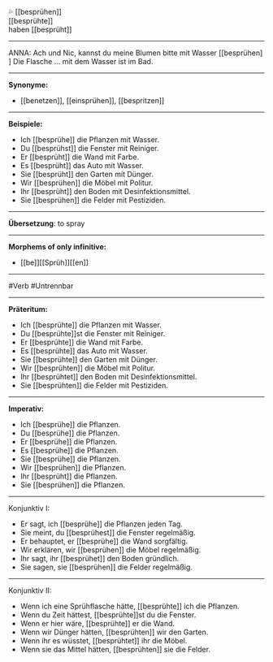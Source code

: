 💦 [[besprühen]]  
[[besprühte]]  
haben [[besprüht]]

---
ANNA: Ach und Nic, kannst du meine Blumen bitte mit Wasser [[besprühen]] Die Flasche ... mit dem Wasser ist im Bad.

---

**Synonyme:**

- [[benetzen]], [[einsprühen]], [[bespritzen]]

---

**Beispiele:**

- Ich [[besprühe]] die Pflanzen mit Wasser.
- Du [[besprühst]] die Fenster mit Reiniger.
- Er [[besprüht]] die Wand mit Farbe.
- Es [[besprüht]] das Auto mit Wasser.
- Sie [[besprüht]] den Garten mit Dünger.
- Wir [[besprühen]] die Möbel mit Politur.
- Ihr [[besprüht]] den Boden mit Desinfektionsmittel.
- Sie [[besprühen]] die Felder mit Pestiziden.

---
**Übersetzung**:
to spray

---
**Morphems of only infinitive:**  
- [[be]][[Sprüh]][[en]]

---
 #Verb  #Untrennbar

---

**Präteritum:**

- Ich [[besprühte]] die Pflanzen mit Wasser.
- Du [[besprühte]]st die Fenster mit Reiniger.
- Er [[besprühte]] die Wand mit Farbe.
- Es [[besprühte]] das Auto mit Wasser.
- Sie [[besprühte]] den Garten mit Dünger.
- Wir [[besprühten]] die Möbel mit Politur.
- Ihr [[besprühtet]] den Boden mit Desinfektionsmittel.
- Sie [[besprühten]] die Felder mit Pestiziden.

---

**Imperativ:**

- Ich [[besprühe]] die Pflanzen.
- Du [[besprühe]] die Pflanzen.
- Er [[besprühe]] die Pflanzen.
- Es [[besprühe]] die Pflanzen.
- Sie [[besprühe]] die Pflanzen.
- Wir [[besprühen]] die Pflanzen.
- Ihr [[besprüht]] die Pflanzen.
- Sie [[besprühen]] die Pflanzen.

---
Konjunktiv I:
- Er sagt, ich [[besprühe]] die Pflanzen jeden Tag.
- Sie meint, du [[besprühest]] die Fenster regelmäßig.
- Er behauptet, er [[besprühe]] die Wand sorgfältig.
- Wir erklären, wir [[besprühen]] die Möbel regelmäßig.
- Ihr sagt, ihr [[besprühet]] den Boden gründlich.
- Sie sagen, sie [[besprühen]] die Felder regelmäßig.

---
Konjunktiv II:
- Wenn ich eine Sprühflasche hätte, [[besprühte]] ich die Pflanzen.
- Wenn du Zeit hättest, [[besprühte]]st du die Fenster.
- Wenn er hier wäre, [[besprühte]] er die Wand.
- Wenn wir Dünger hätten, [[besprühten]] wir den Garten.
- Wenn ihr es wüsstet, [[besprühtet]] ihr die Möbel.
- Wenn sie das Mittel hätten, [[besprühten]] sie die Felder.